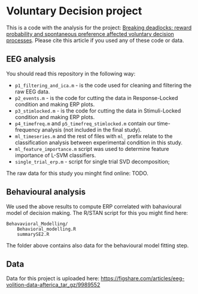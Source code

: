 # Voluntary Decision project

This is a code with the analysis for the project: [Breaking deadlocks: reward probability and spontaneous preference affected voluntary decision processes](https://link.springer.com/article/10.1007/s42113-020-00096-6). Please cite this article if you used any of these code or data.

## EEG analysis

You should read this repository in the following way:

- `p1_filtering_and_ica.m` - is the code used for cleaning and filtering the raw EEG data.
- `p2_events.m` - is the code for cutting the data in Response-Locked condition and making ERP plots.
- `p3_stimlocked.m` - is the code for cutting the data in Stimuli-Locked condition and making ERP plots.
- `p4_timefreq.m` and `p5_timefreq_stimlocked.m` contain our time-frequency analysis (not included in the final study).
- `ml_timeseries.m` and the rest of files with `ml_` prefix relate to the classification analysis between experimental condition in this study.
- `ml_feature_importance.m` script was used to determine feature importance of L-SVM classifiers.
- `single_trial_erp.m` - script for single trial SVD decomposition;

The raw data for this study you minght find online: TODO.

## Behavioural analysis

We used the above results to compute ERP correlated with bahavioural model of decision making. The R/STAN script for this you might find here:
```
Behavavioral_Modelling/
    Behavioral_modelling.R
    summarySE2.R
```

The folder above contains also data for the behavioural model fitting step.

## Data
Data for this project is uploaded here: https://figshare.com/articles/eeg-volition-data-afterica_tar_gz/9989552

